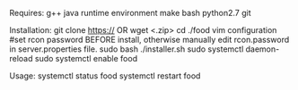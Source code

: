 Requires:
	g++
	java runtime environment 
	make
	bash
	python2.7
	git

Installation:
	git clone <https://> OR wget <.zip>
	cd ./food
	vim configuration #set rcon password BEFORE install, otherwise manually edit rcon.password in server.properties file.
	sudo bash ./installer.sh
	sudo systemctl daemon-reload
	sudo systemctl enable food

Usage:
	systemctl status food
	systemctl restart food
